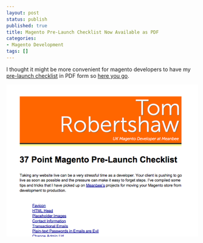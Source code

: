 ```yaml
---
layout: post
status: publish
published: true
title: Magento Pre-Launch Checklist Now Available as PDF
categories:
- Magento Development
tags: []
---
```

I thought it might be more convenient for magento developers to have my <a href="37-point-magento-pre-launch-checklist">pre-launch checklist</a> in PDF form so <a href="/img/2010/11/Magento-Pre-Launch-Checklist.pdf">here you go</a>.

<a href="/img/2010/11/Magento-Pre-Launch-Checklist.pdf"><img src="/img/2010/11/Screen-shot-2010-11-02-at-21.42.22.png" alt="Magento Pre-Launch Checklist Download" title="Magento Pre-Launch Checklist Download" /></a>
